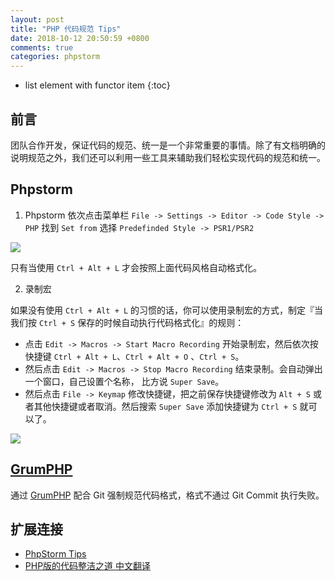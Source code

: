 ```yaml
---
layout: post
title: "PHP 代码规范 Tips"
date: 2018-10-12 20:50:59 +0800
comments: true
categories: phpstorm
---
```

* list element with functor item
{:toc}

## 前言

团队合作开发，保证代码的规范、统一是一个非常重要的事情。除了有文档明确的说明规范之外，我们还可以利用一些工具来辅助我们轻松实现代码的规范和统一。

<!--more-->

## Phpstorm


1. Phpstorm 依次点击菜单栏 `File -> Settings -> Editor -> Code Style -> PHP` 找到 `Set from` 选择 `Predefinded Style -> PSR1/PSR2`

![](https://i.stack.imgur.com/IhPB8.png)


只有当使用 `Ctrl + Alt + L` 才会按照上面代码风格自动格式化。

2. 录制宏

如果没有使用 `Ctrl + Alt + L` 的习惯的话，你可以使用录制宏的方式，制定『当我们按 `Ctrl + S` 保存的时候自动执行代码格式化』的规则：


- 点击 `Edit -> Macros -> Start Macro Recording` 开始录制宏，然后依次按快捷键 `Ctrl + Alt + L`、`Ctrl + Alt + O` 、`Ctrl + S`。
- 然后点击 `Edit -> Macros -> Stop Macro Recording` 结束录制。会自动弹出一个窗口，自己设置个名称， 比方说 `Super Save`。
- 然后点击 `File -> Keymap` 修改快捷键，把之前保存快捷键修改为 `Alt + S` 或者其他快捷键或者取消。然后搜索 `Super Save` 添加快捷键为 `Ctrl + S` 就可以了。

![](https://ww1.sinaimg.cn/large/4cc5f9b3gy1fw5isgafujj20g30hvtgz.jpg)

## [GrumPHP](https://github.com/phpro/grumphp)

通过 [GrumPHP](https://github.com/phpro/grumphp) 配合 Git 强制规范代码格式，格式不通过 Git Commit 执行失败。


## 扩展连接

- [PhpStorm Tips](https://phpstorm.tips/)
- [PHP版的代码整洁之道 中文翻译](https://github.com/php-cpm/clean-code-php)